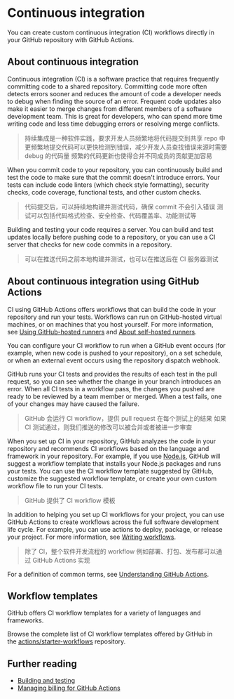 # Continuous integration
You can create custom continuous integration (CI) workflows directly in your GitHub repository with GitHub Actions.

## About continuous integration
Continuous integration (CI) is a software practice that requires frequently committing code to a shared repository. Committing code more often detects errors sooner and reduces the amount of code a developer needs to debug when finding the source of an error. Frequent code updates also make it easier to merge changes from different members of a software development team. This is great for developers, who can spend more time writing code and less time debugging errors or resolving merge conflicts.
>  持续集成是一种软件实践，要求开发人员频繁地将代码提交到共享 repo 中
>  更频繁地提交代码可以更快检测到错误，减少开发人员查找错误来源时需要 debug 的代码量
>  频繁的代码更新也使得合并不同成员的贡献更加容易

When you commit code to your repository, you can continuously build and test the code to make sure that the commit doesn't introduce errors. Your tests can include code linters (which check style formatting), security checks, code coverage, functional tests, and other custom checks.
>  代码提交后，可以持续地构建并测试代码，确保 commit 不会引入错误
>  测试可以包括代码格式检查、安全检查、代码覆盖率、功能测试等

Building and testing your code requires a server. You can build and test updates locally before pushing code to a repository, or you can use a CI server that checks for new code commits in a repository.
>  可以在推送代码之前本地构建并测试，也可以在推送后在 CI 服务器测试

## About continuous integration using GitHub Actions
CI using GitHub Actions offers workflows that can build the code in your repository and run your tests. Workflows can run on GitHub-hosted virtual machines, or on machines that you host yourself. For more information, see [Using GitHub-hosted runners](https://docs.github.com/en/actions/using-github-hosted-runners/about-github-hosted-runners) and [About self-hosted runners](https://docs.github.com/en/actions/hosting-your-own-runners/managing-self-hosted-runners/about-self-hosted-runners).

You can configure your CI workflow to run when a GitHub event occurs (for example, when new code is pushed to your repository), on a set schedule, or when an external event occurs using the repository dispatch webhook.

GitHub runs your CI tests and provides the results of each test in the pull request, so you can see whether the change in your branch introduces an error. When all CI tests in a workflow pass, the changes you pushed are ready to be reviewed by a team member or merged. When a test fails, one of your changes may have caused the failure.
>  GitHub 会运行 CI workflow，提供 pull request 在每个测试上的结果
>  如果 CI 测试通过，则我们推送的修改可以被合并或者被进一步审查

When you set up CI in your repository, GitHub analyzes the code in your repository and recommends CI workflows based on the language and framework in your repository. For example, if you use [Node.js](https://nodejs.org/en/), GitHub will suggest a workflow template that installs your Node.js packages and runs your tests. You can use the CI workflow template suggested by GitHub, customize the suggested workflow template, or create your own custom workflow file to run your CI tests.
>  GitHub 提供了 CI workflow 模板

In addition to helping you set up CI workflows for your project, you can use GitHub Actions to create workflows across the full software development life cycle. For example, you can use actions to deploy, package, or release your project. For more information, see [Writing workflows](https://docs.github.com/en/actions/learn-github-actions).
>  除了 CI，整个软件开发流程的 workflow 例如部署、打包、发布都可以通过 GitHub Actions 实现

For a definition of common terms, see [Understanding GitHub Actions](https://docs.github.com/en/actions/learn-github-actions/understanding-github-actions).

## Workflow templates
GitHub offers CI workflow templates for a variety of languages and frameworks.

Browse the complete list of CI workflow templates offered by GitHub in the [actions/starter-workflows](https://github.com/actions/starter-workflows/tree/main/ci) repository.

## Further reading

- [Building and testing](https://docs.github.com/en/actions/use-cases-and-examples/building-and-testing)
- [Managing billing for GitHub Actions](https://docs.github.com/en/billing/managing-billing-for-github-actions)
